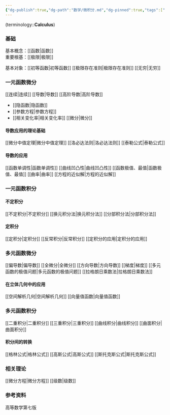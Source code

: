 ```yaml
---
{"dg-publish":true,"dg-path":"数学/微积分.md","dg-pinned":true,"tags":["Subject"],"Level":0,"permalink":"/数学/微积分/","pinned":true,"dgPassFrontmatter":true,"noteIcon":"","created":"2024-05-21T15:20:28.225+08:00","updated":"2024-09-17T13:53:09.912+08:00"}
---
```


(terminology::**Calculus**)
### 基础
基本概念：[[函数\|函数]]   
重要根基：[[极限\|极限]]

基本对象：[[初等函数\|初等函数]]
[[极限存在准则\|极限存在准则]]
[[无穷\|无穷]]

### 一元函数微分
[[连续\|连续]]
[[导数\|导数]]
[[高阶导数\|高阶导数]]
- [[隐函数\|隐函数]]
- [[参数方程\|参数方程]]
- [[相关变化率\|相关变化率]]
[[微分\|微分]]


#### 导数应用的理论基础
[[微分中值定理\|微分中值定理]]
[[洛必达法则\|洛必达法则]]
[[泰勒公式\|泰勒公式]]

#### 导数的应用
[[函数单调性\|函数单调性]]
[[曲线凹凸性\|曲线凹凸性]]
[[函数极值、最值\|函数极值、最值]]
[[曲率\|曲率]]
[[方程的近似解\|方程的近似解]]
### 一元函数积分
#### 不定积分
[[不定积分\|不定积分]]
[[换元积分法\|换元积分法]]
[[分部积分法\|分部积分法]]

#### 定积分
[[定积分\|定积分]]
[[反常积分\|反常积分]]
[[定积分的应用\|定积分的应用]]


### 多元函数微分
[[偏导数\|偏导数]]
[[全微分\|全微分]]
[[方向导数\|方向导数]]
[[梯度\|梯度]]
[[多元函数的极值问题\|多元函数的极值问题]]
[[拉格朗日乘数法\|拉格朗日乘数法]]
#### 在立体几何中的应用
[[空间解析几何\|空间解析几何]]
[[向量值函数\|向量值函数]]
### 多元函数积分
[[二重积分\|二重积分]]
[[三重积分\|三重积分]]
[[曲线积分\|曲线积分]]
[[曲面积分\|曲面积分]]

#### 积分间的转换
[[格林公式\|格林公式]]
[[高斯公式\|高斯公式]]
[[斯托克斯公式\|斯托克斯公式]]

### 相关理论
[[微分方程\|微分方程]]
[[级数\|级数]]


### 参考资料
高等数学第七版

